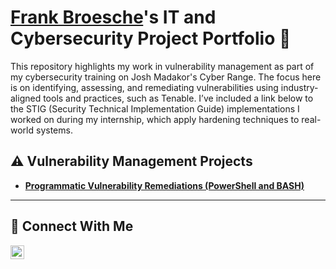 # <a href="https://www.linkedin.com/in/frankbroesche/">Frank Broesche</a>'s IT and Cybersecurity Project Portfolio 🔐

This repository highlights my work in vulnerability management as part of my cybersecurity training on Josh Madakor's Cyber Range. The focus here is on identifying, assessing, and remediating vulnerabilities using industry-aligned tools and practices, such as Tenable. I’ve included a link below to the STIG (Security Technical Implementation Guide) implementations I worked on during my internship, which apply hardening techniques to real-world systems.

## ⚠️ Vulnerability Management Projects

- **[Programmatic Vulnerability Remediations (PowerShell and BASH)]((https://github.com/FrankBroesche/FrankBroesche/tree/main))**

<hr/>

## 🤳 Connect With Me

[<img align="left" alt="___________ | LinkedIn" width="22px" src="https://cdn.jsdelivr.net/npm/simple-icons@v3/icons/linkedin.svg" />][linkedin]

[linkedin]: https://linkedin.com/in/frankbroesche

<!--
<img width="35" alt="image" src="https://github.com/user-attachments/assets/2f41c7cd-5ea8-4475-b451-a37161b6c3fb"> 
<img width="35" alt="image" src="https://github.com/user-attachments/assets/77649969-9910-4994-8b96-74a116cfb2a8">
-->
